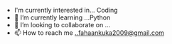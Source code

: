 
- I'm currently interested in... Coding
- 🌱 I’m currently learning ...Python
- 💞️ I’m looking to collaborate on ... 
- 📫 How to reach me ..fahaankuka2009@gmail.com

<!---
Farhaanhacks/Farhaanhacks is a ✨ special ✨ repository because its `README.md` (this file) appears on your GitHub profile.
You can click the Preview link to take a look at your changes.
--->
